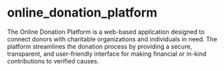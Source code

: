 # online_donation_platform
The Online Donation Platform is a web-based application designed to connect donors with charitable organizations and individuals in need. The platform streamlines the donation process by providing a secure, transparent, and user-friendly interface for making financial or in-kind contributions to verified causes.
